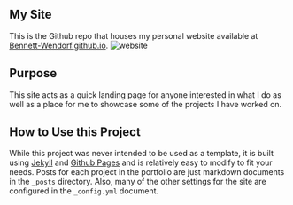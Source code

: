 ## My Site
This is the Github repo that houses my personal website available at [Bennett-Wendorf.github.io](https://bennett-wendorf.github.io/). 
![website](https://user-images.githubusercontent.com/49812183/120088685-d8475100-c0b8-11eb-975f-664e7916fb16.png)

## Purpose
This site acts as a quick landing page for anyone interested in what I do as well as a place for me to showcase some of the projects I have worked on.

## How to Use this Project
While this project was never intended to be used as a template, it is built using [Jekyll](https://jekyllrb.com/) and [Github Pages](https://pages.github.com/) and is relatively easy to modify to fit your needs. Posts for each project in the portfolio are just markdown documents in the `_posts` directory. Also, many of the other settings for the site are configured in the `_config.yml` document.
